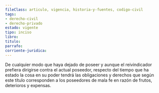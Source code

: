 ```yaml
---
fileClass: articulo, vigencia, historia-y-fuentes, codigo-civil
tags:
- derecho-civil
- derecho-privado
estado: vigente
tipo: inciso
libro:
titulo:
parrafo:
corriente-juridica:
---
```

De cualquier modo que haya dejado de poseer y aunque el reivindicador prefiera dirigirse contra el actual poseedor, respecto del tiempo que ha estado la cosa en su poder tendrá las obligaciones y derechos que según este título corresponden a los poseedores de mala fe en razón de frutos, deterioros y expensas.
